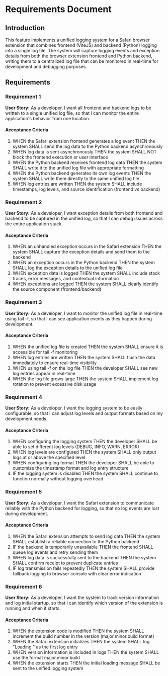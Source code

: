 # Requirements Document

## Introduction

This feature implements a unified logging system for a Safari browser extension that combines frontend (ViteJS) and backend (Python) logging into a single log file. The system will capture logging events and exception details from both the browser extension frontend and Python backend, writing them to a centralized log file that can be monitored in real-time for development and debugging purposes.

## Requirements

### Requirement 1

**User Story:** As a developer, I want all frontend and backend logs to be written to a single unified log file, so that I can monitor the entire application's behavior from one location.

#### Acceptance Criteria

1. WHEN the Safari extension frontend generates a log event THEN the system SHALL send the log data to the Python backend asynchronously
2. WHEN log data is sent asynchronously THEN the system SHALL NOT block the frontend execution or user interface
3. WHEN the Python backend receives frontend log data THEN the system SHALL write it to the unified log file with appropriate formatting
4. WHEN the Python backend generates its own log events THEN the system SHALL write them directly to the same unified log file
5. WHEN log entries are written THEN the system SHALL include timestamps, log levels, and source identification (frontend vs backend)

### Requirement 2

**User Story:** As a developer, I want exception details from both frontend and backend to be captured in the unified log, so that I can debug issues across the entire application stack.

#### Acceptance Criteria

1. WHEN an unhandled exception occurs in the Safari extension THEN the system SHALL capture the exception details and send them to the backend
2. WHEN an exception occurs in the Python backend THEN the system SHALL log the exception details to the unified log file
3. WHEN exception data is logged THEN the system SHALL include stack traces, error messages, and contextual information
4. WHEN exceptions are logged THEN the system SHALL clearly identify the source component (frontend/backend)

### Requirement 3

**User Story:** As a developer, I want to monitor the unified log file in real-time using tail -f, so that I can see application events as they happen during development.

#### Acceptance Criteria

1. WHEN the unified log file is created THEN the system SHALL ensure it is accessible for tail -f monitoring
2. WHEN log entries are written THEN the system SHALL flush the data immediately to ensure real-time visibility
3. WHEN using tail -f on the log file THEN the developer SHALL see new log entries appear in real-time
4. WHEN the log file grows large THEN the system SHALL implement log rotation to prevent excessive disk usage

### Requirement 4

**User Story:** As a developer, I want the logging system to be easily configurable, so that I can adjust log levels and output formats based on my development needs.

#### Acceptance Criteria

1. WHEN configuring the logging system THEN the developer SHALL be able to set different log levels (DEBUG, INFO, WARN, ERROR)
2. WHEN log levels are configured THEN the system SHALL only output logs at or above the specified level
3. WHEN configuring log format THEN the developer SHALL be able to customize the timestamp format and log entry structure
4. IF the logging system is disabled THEN the system SHALL continue to function normally without logging overhead

### Requirement 5

**User Story:** As a developer, I want the Safari extension to communicate reliably with the Python backend for logging, so that no log events are lost during development.

#### Acceptance Criteria

1. WHEN the Safari extension attempts to send log data THEN the system SHALL establish a reliable connection to the Python backend
2. IF the backend is temporarily unavailable THEN the frontend SHALL queue log events and retry sending them
3. WHEN log data is successfully sent to the backend THEN the system SHALL confirm receipt to prevent duplicate entries
4. IF log transmission fails repeatedly THEN the system SHALL provide fallback logging to browser console with clear error indication

### Requirement 6

**User Story:** As a developer, I want the system to track version information and log initial startup, so that I can identify which version of the extension is running and when it starts.

#### Acceptance Criteria

1. WHEN the extension code is modified THEN the system SHALL increment the build number in the version (major.minor.build format)
2. WHEN the Safari extension initializes THEN the system SHALL log "Loading <extension name> <version>" as the first log entry
3. WHEN version information is included in logs THEN the system SHALL use the format major.minor.build
4. WHEN the extension starts THEN the initial loading message SHALL be sent to the unified logging system
